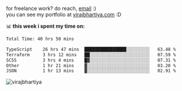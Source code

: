 for freelance work? do reach, [email](mailto:vlbhartiya@gmail.com) :)<br/>
you can see my portfolio at [virajbhartiya.com](https://virajbhartiya.com) :D

📊 **this week i spent my time on:**

<!--START_SECTION:waka-->

```txt
Total Time: 40 hrs 50 mins

TypeScript    26 hrs 47 mins  ████████████████░░░░░░░░░   63.48 %
Terraform     3 hrs 12 mins   ██░░░░░░░░░░░░░░░░░░░░░░░   07.59 %
SCSS          3 hrs 4 mins    █▓░░░░░░░░░░░░░░░░░░░░░░░   07.31 %
Other         1 hr 21 mins    ▓░░░░░░░░░░░░░░░░░░░░░░░░   03.20 %
JSON          1 hr 13 mins    ▓░░░░░░░░░░░░░░░░░░░░░░░░   02.91 %
```

<!--END_SECTION:waka-->

<p align="left"> <img src="https://komarev.com/ghpvc/?username=virajbhartiya&color=blue" alt="virajbhartiya" /> </p>
